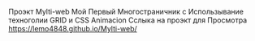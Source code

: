 Проэкт Mylti-web
Мой Первый Многостраничник с Использывание техноголии GRID и CSS Animacion 
Сслыка на проэкт для Просмотра https://lemo4848.github.io/Mylti-web/ 

